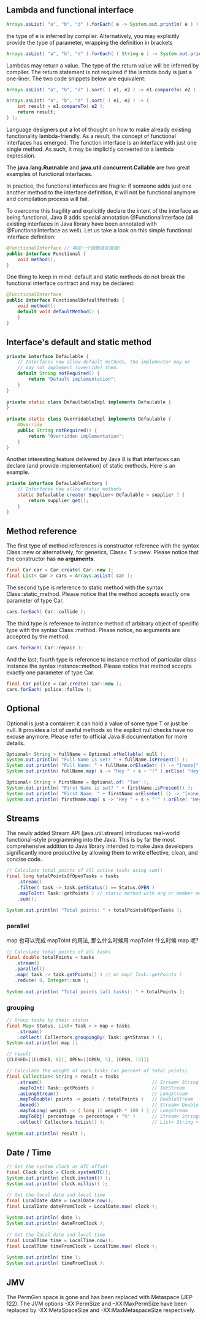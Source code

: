 ## Lambda and functional interface

```java
Arrays.asList( "a", "b", "d" ).forEach( e -> System.out.println( e ) );
```

the type of e is inferred by compiler. Alternatively, you may explicitly provide the 
type of parameter, wrapping the definition in brackets

```java
Arrays.asList( "a", "b", "d" ).forEach( ( String e ) -> System.out.println( e ) );
```

Lambdas may return a value. The type of the return value will be inferred by compiler. 
The return statement is not required if the lambda body is just a one-liner. The two code snippets below are equivalent:

```java
Arrays.asList( "a", "b", "d" ).sort( ( e1, e2 ) -> e1.compareTo( e2 ) );

Arrays.asList( "a", "b", "d" ).sort( ( e1, e2 ) -> {
    int result = e1.compareTo( e2 );
    return result;
} );
```

Language designers put a lot of thought on how to make already existing functionality lambda-friendly. 
As a result, the concept of functional interfaces has emerged. The function interface is an interface with 
just one single method. As such, it may be implicitly converted to a lambda expression.
 
The **java.lang.Runnable** and **java.util.concurrent.Callable** are two great examples of functional interfaces.

In practice, the functional interfaces are fragile: if someone adds just one another method to the interface definition, 
it will not be functional anymore and compilation process will fail.

To overcome this fragility and explicitly declare the intent of the interface as being functional, 
Java 8 adds special annotation @FunctionalInterface (all existing interfaces in Java library have 
been annotated with @FunctionalInterface as well). Let us take a look on this simple functional interface definition:

```java
@FunctionalInterface // 再加一个函数就会报错?
public interface Functional {
    void method();
} 
```

One thing to keep in mind: default and static methods do not break the functional interface contract and may be declared:

```java
@FunctionalInterface
public interface FunctionalDefaultMethods {
    void method();
    default void defaultMethod() {           
    }       
}
```

## Interface's default and static method

```java
private interface Defaulable {
    // Interfaces now allow default methods, the implementer may or 
    // may not implement (override) them.
    default String notRequired() { 
        return "Default implementation"; 
    }        
}
        
private static class DefaultableImpl implements Defaulable {
}
    
private static class OverridableImpl implements Defaulable {
    @Override
    public String notRequired() {
        return "Overridden implementation";
    }
}
```

Another interesting feature delivered by Java 8 is that interfaces can declare (and provide implementation) of 
static methods. Here is an example.

```java
private interface DefaulableFactory {
    // Interfaces now allow static methods
    static Defaulable create( Supplier< Defaulable > supplier ) {
        return supplier.get();
    }
}
```

## Method reference

The first type of method references is constructor reference with the syntax Class::new or alternatively, 
for generics, Class< T >::new. Please notice that the constructor has **no arguments**.

```java
final Car car = Car.create( Car::new );
final List< Car > cars = Arrays.asList( car );
```

The second type is reference to static method with the syntax Class::static_method. 
Please notice that the method accepts exactly one parameter of type Car.

```java
cars.forEach( Car::collide );
```

The third type is reference to instance method of arbitrary object of specific type with the syntax Class::method. Please notice, no arguments are accepted by the method.

```java
cars.forEach( Car::repair );
```

And the last, fourth type is reference to instance method of particular class instance the syntax instance::method. 
Please notice that method accepts exactly one parameter of type Car.

```java
final Car police = Car.create( Car::new );
cars.forEach( police::follow );
```


## Optional

Optional is just a container: it can hold a value of some type T or just be null. It provides a 
lot of useful methods so the explicit null checks have no excuse anymore. Please refer to 
official Java 8 documentation for more details.

```java
Optional< String > fullName = Optional.ofNullable( null );
System.out.println( "Full Name is set? " + fullName.isPresent() );        
System.out.println( "Full Name: " + fullName.orElseGet( () -> "[none]" ) ); 
System.out.println( fullName.map( s -> "Hey " + s + "!" ).orElse( "Hey Stranger!" ) );

Optional< String > firstName = Optional.of( "Tom" );
System.out.println( "First Name is set? " + firstName.isPresent() );       
System.out.println( "First Name: " + firstName.orElseGet( () -> "[none]" ) );
System.out.println( firstName.map( s -> "Hey " + s + "!" ).orElse( "Hey Stranger!" ) );
```

## Streams

The newly added Stream API (java.util.stream) introduces real-world functional-style programming into 
the Java. This is by far the most comprehensive addition to Java library intended to make Java developers 
significantly more productive by allowing them to write effective, clean, and concise code.

```java
// Calculate total points of all active tasks using sum()
final long totalPointsOfOpenTasks = tasks
    .stream()
    .filter( task -> task.getStatus() == Status.OPEN )
    .mapToInt( Task::getPoints ) // static method with arg or member method without arg
    .sum();
        
System.out.println( "Total points: " + totalPointsOfOpenTasks );
```

### parallel

map 也可以完成 mapToInt 的用法, 那么什么时候用 mapToInt 什么时候 map 呢?

```java
// Calculate total points of all tasks
final double totalPoints = tasks
   .stream()
   .parallel()
   .map( task -> task.getPoints() ) // or map( Task::getPoints ) 
   .reduce( 0, Integer::sum );
    
System.out.println( "Total points (all tasks): " + totalPoints );
```

### grouping

```java
// Group tasks by their status
final Map< Status, List< Task > > map = tasks
    .stream()
    .collect( Collectors.groupingBy( Task::getStatus ) );
System.out.println( map );

// result
{CLOSED=[[CLOSED, 8]], OPEN=[[OPEN, 5], [OPEN, 13]]}
```

```java
// Calculate the weight of each tasks (as percent of total points) 
final Collection< String > result = tasks
    .stream()                                        // Stream< String >
    .mapToInt( Task::getPoints )                     // IntStream
    .asLongStream()                                  // LongStream
    .mapToDouble( points -> points / totalPoints )   // DoubleStream
    .boxed()                                         // Stream< Double >
    .mapToLong( weigth -> ( long )( weigth * 100 ) ) // LongStream
    .mapToObj( percentage -> percentage + "%" )      // Stream< String> 
    .collect( Collectors.toList() );                 // List< String > 
        
System.out.println( result );
```

## Date / Time

```java
// Get the system clock as UTC offset 
final Clock clock = Clock.systemUTC();
System.out.println( clock.instant() );
System.out.println( clock.millis() );

// Get the local date and local time
final LocalDate date = LocalDate.now();
final LocalDate dateFromClock = LocalDate.now( clock );
        
System.out.println( date );
System.out.println( dateFromClock );
        
// Get the local date and local time
final LocalTime time = LocalTime.now();
final LocalTime timeFromClock = LocalTime.now( clock );
        
System.out.println( time );
System.out.println( timeFromClock );
```

## JMV

The PermGen space is gone and has been replaced with Metaspace (JEP 122). The 
JVM options -XX:PermSize and –XX:MaxPermSize have been replaced by -XX:MetaSpaceSize and -XX:MaxMetaspaceSize respectively.
